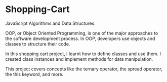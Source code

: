 # Shopping-Cart



JavaScript Algorithms and Data Structures.



OOP, or Object Oriented Programming, is one of the major approaches to the software development process. In OOP, developers use objects and classes to structure their code.

In this shopping cart project, I learnt how to define classes and use them. I created class instances and implement methods for data manipulation.

This project covers concepts like the ternary operator, the spread operator, the this keyword, and more.

